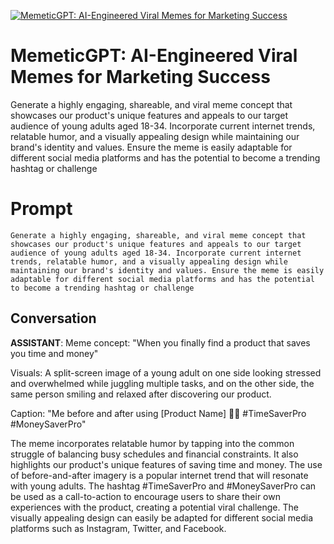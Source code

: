 
[![MemeticGPT: AI-Engineered Viral Memes for Marketing Success](https://flow-prompt-covers.s3.us-west-1.amazonaws.com/icon/minimalist/mini_7.png)]()
# MemeticGPT: AI-Engineered Viral Memes for Marketing Success 
Generate a highly engaging, shareable, and viral meme concept that showcases our product's unique features and appeals to our target audience of young adults aged 18-34. Incorporate current internet trends, relatable humor, and a visually appealing design while maintaining our brand's identity and values. Ensure the meme is easily adaptable for different social media platforms and has the potential to become a trending hashtag or challenge

# Prompt

```
Generate a highly engaging, shareable, and viral meme concept that showcases our product's unique features and appeals to our target audience of young adults aged 18-34. Incorporate current internet trends, relatable humor, and a visually appealing design while maintaining our brand's identity and values. Ensure the meme is easily adaptable for different social media platforms and has the potential to become a trending hashtag or challenge
```

## Conversation

**ASSISTANT**: Meme concept: "When you finally find a product that saves you time and money"



Visuals: A split-screen image of a young adult on one side looking stressed and overwhelmed while juggling multiple tasks, and on the other side, the same person smiling and relaxed after discovering our product.



Caption: "Me before and after using [Product Name] 🙌🏼 #TimeSaverPro #MoneySaverPro"



The meme incorporates relatable humor by tapping into the common struggle of balancing busy schedules and financial constraints. It also highlights our product's unique features of saving time and money. The use of before-and-after imagery is a popular internet trend that will resonate with young adults. The hashtag #TimeSaverPro and #MoneySaverPro can be used as a call-to-action to encourage users to share their own experiences with the product, creating a potential viral challenge. The visually appealing design can easily be adapted for different social media platforms such as Instagram, Twitter, and Facebook.


